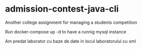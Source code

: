 # admission-contest-java-cli
Another college assignment for managing a students competition

Run docker-compose up -d to have a runnig mysql instance

Am predat laborator cu baze de date in locul laboratorului cu xml